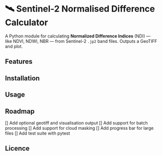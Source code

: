 # 🛰️ Sentinel-2 Normalised Difference Calculator

 A Python module for calculating **Normalized Difference Indices** (NDI) — like NDVI, NDWI, NBR — from Sentinel-2 `.jp2` band files. Outputs a GeoTIFF and plot.

 ## Features

 ## Installation

 ## Usage

 ## Roadmap
 [] Add optional geotiff and visualisation output
 [] Add support for batch processing
 [] Add support for cloud masking
 [] Add progress bar for large files
 [] Add test suite with pytest

 ## Licence

